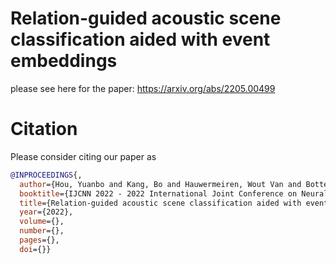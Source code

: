 # Relation-guided acoustic scene classification aided with event embeddings 

please see here for the paper: https://arxiv.org/abs/2205.00499

# Citation
Please consider citing our paper as

```bibtex
@INPROCEEDINGS{,
  author={Hou, Yuanbo and Kang, Bo and Hauwermeiren, Wout Van and Botteldooren, Dick},
  booktitle={IJCNN 2022 - 2022 International Joint Conference on Neural Networks (IJCNN)}, 
  title={Relation-guided acoustic scene classification aided with event embeddings}, 
  year={2022},
  volume={},
  number={},
  pages={},
  doi={}}
```
